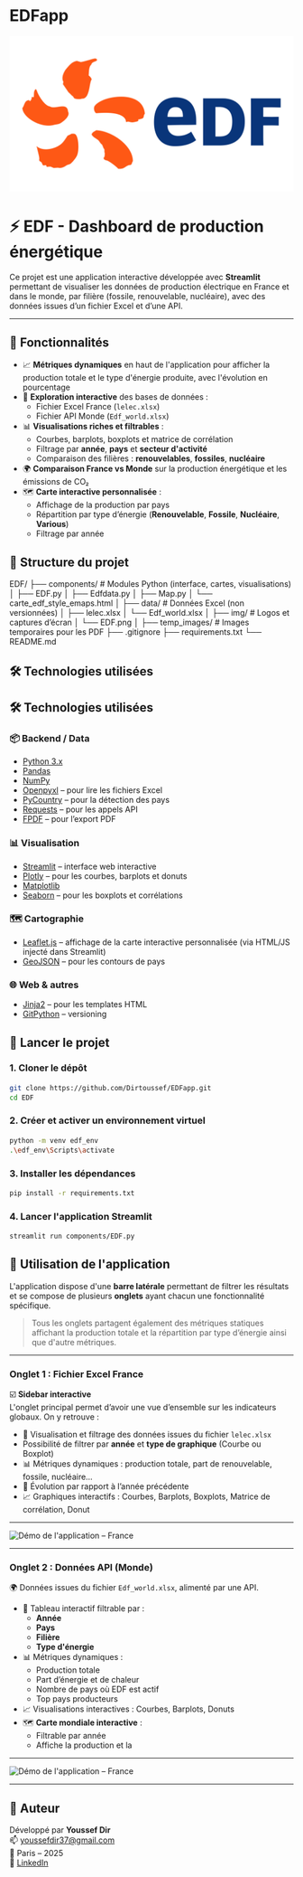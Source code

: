 # EDFapp

![Logo EDF](imges/EDF.png)
# ⚡ EDF - Dashboard de production énergétique

Ce projet est une application interactive développée avec **Streamlit** permettant de visualiser les données de production électrique en France et dans le monde, par filière (fossile, renouvelable, nucléaire), avec des données issues d’un fichier Excel et d’une API.

---

## 🧰 Fonctionnalités


- 📈 **Métriques dynamiques** en haut de l'application pour afficher la production totale et le type d'énergie produite, avec l'évolution en pourcentage
- 📂 **Exploration interactive** des bases de données :
  - Fichier Excel France (`lelec.xlsx`)
  - Fichier API Monde (`Edf_world.xlsx`)
- 📊 **Visualisations riches et filtrables** :
  - Courbes, barplots, boxplots et matrice de corrélation
  - Filtrage par **année**, **pays** et **secteur d'activité**
  - Comparaison des filières : **renouvelables**, **fossiles**, **nucléaire**
- 🌍 **Comparaison France vs Monde** sur la production énergétique et les émissions de CO₂
- 🗺️ **Carte interactive personnalisée** :
  - Affichage de la production par pays
  - Répartition par type d’énergie (**Renouvelable**, **Fossile**, **Nucléaire**, **Various**)
  - Filtrage par année 

## 📁 Structure du projet

EDF/ ├── components/ # Modules Python (interface, cartes, visualisations) │ ├── EDF.py │ ├── Edfdata.py │ ├── Map.py │ └── carte_edf_style_emaps.html │ ├── data/ # Données Excel (non versionnées) │ ├── lelec.xlsx │ └── Edf_world.xlsx │ ├── img/ # Logos et captures d’écran │ └── EDF.png │ ├── temp_images/ # Images temporaires pour les PDF ├── .gitignore ├── requirements.txt └── README.md


## 🛠️ Technologies utilisées

## 🛠️ Technologies utilisées

### 📦 Backend / Data

- [Python 3.x](https://www.python.org/)
- [Pandas](https://pandas.pydata.org/)
- [NumPy](https://numpy.org/)
- [Openpyxl](https://openpyxl.readthedocs.io/) – pour lire les fichiers Excel
- [PyCountry](https://pypi.org/project/pycountry/) – pour la détection des pays
- [Requests](https://docs.python-requests.org/) – pour les appels API
- [FPDF](https://pyfpdf.readthedocs.io/) – pour l’export PDF

### 📊 Visualisation

- [Streamlit](https://streamlit.io/) – interface web interactive
- [Plotly](https://plotly.com/python/) – pour les courbes, barplots et donuts
- [Matplotlib](https://matplotlib.org/)
- [Seaborn](https://seaborn.pydata.org/) – pour les boxplots et corrélations

### 🗺️ Cartographie

- [Leaflet.js](https://leafletjs.com/) – affichage de la carte interactive personnalisée (via HTML/JS injecté dans Streamlit)
- [GeoJSON](https://geojson.org/) – pour les contours de pays

### 🌐 Web & autres

- [Jinja2](https://jinja.palletsprojects.com/) – pour les templates HTML
- [GitPython](https://github.com/gitpython-developers/GitPython) – versioning






## 🚀 Lancer le projet

### 1. Cloner le dépôt

```bash
git clone https://github.com/Dirtoussef/EDFapp.git
cd EDF
```
### 2. Créer et activer un environnement virtuel

```bash
python -m venv edf_env
.\edf_env\Scripts\activate
```

###  3. Installer les dépendances

```bash
pip install -r requirements.txt
```


###  4. Lancer l'application Streamlit
```bash
streamlit run components/EDF.py
```


## 🧪 Utilisation de l'application

L'application dispose d'une **barre latérale** permettant de filtrer les résultats et se compose de plusieurs **onglets** ayant chacun une fonctionnalité spécifique.

> Tous les onglets partagent également des métriques statiques affichant la production totale et la répartition par type d’énergie ainsi que d'autre métriques.

---

### Onglet 1 : Fichier Excel France

☑️ **Sidebar interactive**  
L'onglet principal permet d’avoir une vue d’ensemble sur les indicateurs globaux. On y retrouve :

- 📄 Visualisation et filtrage des données issues du fichier `lelec.xlsx`
- Possibilité de filtrer par **année** et **type de graphique** (Courbe ou Boxplot)
- 📊 Métriques dynamiques : production totale, part de renouvelable, fossile, nucléaire…
- 🔁 Évolution par rapport à l’année précédente
- 📈 Graphiques interactifs : Courbes, Barplots, Boxplots, Matrice de corrélation, Donut

---

![Démo de l'application – France](imges/demo1.gif)

---

### Onglet 2 : Données API (Monde)

🌍 Données issues du fichier `Edf_world.xlsx`, alimenté par une API.

- 📄 Tableau interactif filtrable par :
  - **Année**
  - **Pays**
  - **Filière**
  - **Type d'énergie**
- 📊 Métriques dynamiques :
  - Production totale
  - Part d’énergie et de chaleur
  - Nombre de pays où EDF est actif
  - Top pays producteurs
- 📈 Visualisations interactives : Courbes, Barplots, Donuts
- 🗺️ **Carte mondiale interactive** :
  - Filtrable par année
  - Affiche la production et la


---

![Démo de l'application – France](imges/demo2.gif)

---




## 👤 Auteur

Développé par **Youssef Dir**  
📫 [youssefdir37@gmail.com](mailto:youssefdir37@gmail.com)  
📍 Paris – 2025  
🔗 [LinkedIn](https://www.linkedin.com/in/youssef-dir-798469160/) 


